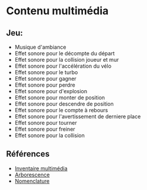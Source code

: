 # Contenu multimédia


## Jeu:
- Musique d'ambiance
- Effet sonore pour le décompte du départ
- Effet sonore pour la collision joueur et mur
- Effet sonore pour l'accélération du vélo
- Effet sonore pour le turbo
- Effet sonore pour gagner
- Effet sonore pour perdre
- Effet sonore pour d'explosion
- Effet sonore pour monter de position
- Effet sonore pour descendre de position
- Effet sonore pour le compte à rebours
- Effet sonore pour l'avertissement de derniere place
- Effet sonore pour tourner
- Effet sonore pour freiner
- Effet sonore pour la collision
## Références

* [Inventaire multimédia](https://tim-montmorency.com/582523-gestion/#/contenus/3_planification/70_inventaire_multimedia/)
* [Arborescence](https://tim-montmorency.com/582523-gestion/#/contenus/3_planification/71_arborescence/)
* [Nomenclature](https://tim-montmorency.com/582523-gestion/#/contenus/3_planification/72_nomenclature/)

